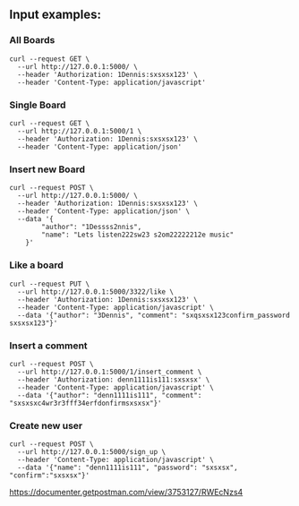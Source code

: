 ## Input examples:
### All Boards
```
curl --request GET \
  --url http://127.0.0.1:5000/ \
  --header 'Authorization: 1Dennis:sxsxsx123' \
  --header 'Content-Type: application/javascript'
```
### Single Board
```
curl --request GET \
  --url http://127.0.0.1:5000/1 \
  --header 'Authorization: 1Dennis:sxsxsx123' \
  --header 'Content-Type: application/json'
```
### Insert new Board
```
curl --request POST \
  --url http://127.0.0.1:5000/ \
  --header 'Authorization: 1Dennis:sxsxsx123' \
  --header 'Content-Type: application/json' \
  --data '{
        "author": "1Dessss2nnis",
        "name": "Lets listen222sw23 s2om22222212e music"
    }'
```
### Like a board
```
curl --request PUT \
  --url http://127.0.0.1:5000/3322/like \
  --header 'Authorization: 1Dennis:sxsxsx123' \
  --header 'Content-Type: application/javascript' \
  --data '{"author": "3Dennis", "comment": "sxqsxsx123confirm_password sxsxsx123"}'
```
### Insert a comment
```
curl --request POST \
  --url http://127.0.0.1:5000/1/insert_comment \
  --header 'Authorization: denn1111is111:sxsxsx' \
  --header 'Content-Type: application/javascript' \
  --data '{"author": "denn1111is111", "comment": "sxsxsxc4wr3r3fff34erfdonfirmsxsxsx"}'
```
### Create new user
```
curl --request POST \
  --url http://127.0.0.1:5000/sign_up \
  --header 'Content-Type: application/javascript' \
  --data '{"name": "denn1111is111", "password": "sxsxsx", "confirm":"sxsxsx"}'
```

https://documenter.getpostman.com/view/3753127/RWEcNzs4
